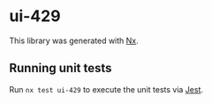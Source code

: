 # ui-429

This library was generated with [Nx](https://nx.dev).

## Running unit tests

Run `nx test ui-429` to execute the unit tests via [Jest](https://jestjs.io).
